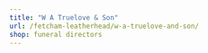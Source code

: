 ```yaml
---
title: "W A Truelove & Son"
url: /fetcham-leatherhead/w-a-truelove-and-son/
shop: funeral directors
---
```

